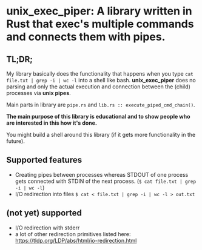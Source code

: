 # unix_exec_piper: A library written in Rust that exec's multiple commands and connects them with pipes.

## TL;DR;
My library basically does the functionality that happens when you type `cat file.txt | grep -i | wc -l` 
into a shell like bash. **unix_exec_piper** does no parsing and only the actual execution and connection
between the (child) processes via **unix pipes**.

Main parts in library are `pipe.rs` and `lib.rs :: execute_piped_cmd_chain()`.

**The main purpose of this library is educational and to show people who are interested in this how it's done.**

You might build a shell around this library (if it gets more functionality in the future).

## Supported features
- Creating pipes between processes whereas STDOUT of one process gets connected with 
STDIN of the next process. (`$ cat file.txt | grep -i | wc -l`) 
- I/O redirection into files `$ cat < file.txt | grep -i | wc -l > out.txt`

## (not yet) supported
- I/O redirection with stderr
- a lot of other redirection primitives listed here: https://tldp.org/LDP/abs/html/io-redirection.html
